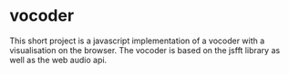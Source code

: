 # vocoder
This short project is a javascript implementation of a vocoder with a visualisation on the browser. The vocoder is based on the jsfft library as well as the web audio api.
